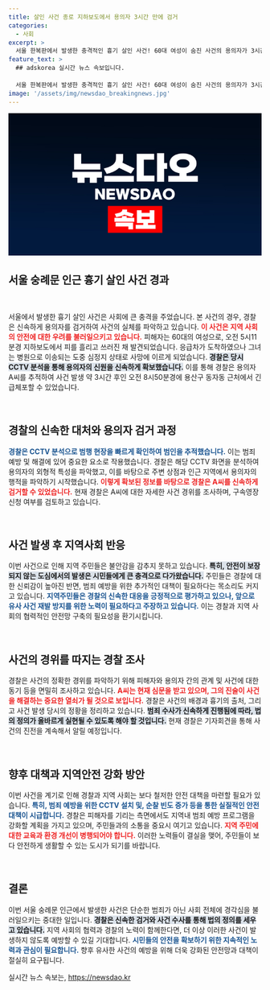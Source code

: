 ```yaml
---
title: 살인 사건 종로 지하보도에서 용의자 3시간 만에 검거
categories:
  - 사회
excerpt: >
  서울 한복판에서 발생한 충격적인 흉기 살인 사건! 60대 여성이 숨진 사건의 용의자가 3시간만에 긴급 체포됐다. 경찰, 구속영장 신청 예정! 누가, 왜 그곳에서 끔찍한 범행을 저질렀을까?
feature_text: >
  ## adskorea 실시간 뉴스 속보입니다.

  서울 한복판에서 발생한 충격적인 흉기 살인 사건! 60대 여성이 숨진 사건의 용의자가 3시간만에 긴급 체포됐다. 경찰, 구속영장 신청 예정! 누가, 왜 그곳에서 끔찍한 범행을 저질렀을까?
image: '/assets/img/newsdao_breakingnews.jpg'
---
```


<p><img src="/assets/img/newsdao_breakingnews.jpg" alt="adskorea 속보" /></p>

<h2 data-ke-size="size26">서울 숭례문 인근 흉기 살인 사건 경과</h2>

<p data-ke-size="size16">&nbsp;</p>

<p>서울에서 발생한 흉기 살인 사건은 사회에 큰 충격을 주었습니다. 본 사건의 경우, 경찰은 신속하게 용의자를 검거하여 사건의 실체를 파악하고 있습니다. <b><span style="color: #ee2323;">이 사건은 지역 사회의 안전에 대한 우려를 불러일으키고 있습니다.</span></b> 피해자는 60대의 여성으로, 오전 5시11분경 지하보도에서 피를 흘리고 쓰러진 채 발견되었습니다. 응급차가 도착하였으나 그녀는 병원으로 이송되는 도중 심정지 상태로 사망에 이르게 되었습니다. <b><span style="background-color: #21538527;">경찰은 당시 CCTV 분석을 통해 용의자의 신원을 신속하게 확보했습니다.</span></b> 이를 통해 경찰은 용의자 A씨를 추적하여 사건 발생 약 3시간 후인 오전 8시50분경에 용산구 동자동 근처에서 긴급체포할 수 있었습니다.</p>

<p data-ke-size="size16">&nbsp;</p>

<h2 data-ke-size="size26">경찰의 신속한 대처와 용의자 검거 과정</h2>

<p><b><span style="color: #1a5490;">경찰은 CCTV 분석으로 범행 현장을 빠르게 확인하여 범인을 추적했습니다.</span></b> 이는 범죄 예방 및 해결에 있어 중요한 요소로 작용했습니다. 경찰은 해당 CCTV 화면을 분석하여 용의자의 외형적 특성을 파악했고, 이를 바탕으로 주변 상점과 인근 지역에서 용의자의 행적을 파악하기 시작했습니다. <b><span style="color: #ee2323;">이렇게 확보된 정보를 바탕으로 경찰은 A씨를 신속하게 검거할 수 있었습니다.</span></b> 현재 경찰은 A씨에 대한 자세한 사건 경위를 조사하며, 구속영장 신청 여부를 검토하고 있습니다.</p>

<p data-ke-size="size16">&nbsp;</p>

<h2 data-ke-size="size26">사건 발생 후 지역사회 반응</h2>

<p>이번 사건으로 인해 지역 주민들은 불안감을 감추지 못하고 있습니다. <b><span style="background-color: #21538527;">특히, 안전이 보장되지 않는 도심에서의 발생은 시민들에게 큰 충격으로 다가왔습니다.</span></b> 주민들은 경찰에 대한 신뢰감이 높아진 반면, 범죄 예방을 위한 추가적인 대책이 필요하다는 목소리도 커지고 있습니다. <b><span style="color: #1a5490;">지역주민들은 경찰의 신속한 대응을 긍정적으로 평가하고 있으나, 앞으로 유사 사건 재발 방지를 위한 노력이 필요하다고 주장하고 있습니다.</span></b> 이는 경찰과 지역 사회의 협력적인 안전망 구축의 필요성을 환기시킵니다.</p>

<p data-ke-size="size16">&nbsp;</p>

<h2 data-ke-size="size26">사건의 경위를 따지는 경찰 조사</h2>

<p>경찰은 사건의 정확한 경위를 파악하기 위해 피해자와 용의자 간의 관계 및 사건에 대한 동기 등을 면밀히 조사하고 있습니다. <b><span style="color: #ee2323;">A씨는 현재 심문을 받고 있으며, 그의 진술이 사건을 해결하는 중요한 열쇠가 될 것으로 보입니다.</span></b> 경찰은 사건의 배경과 흉기의 출처, 그리고 사건 발생 당시의 정황을 정리하고 있습니다. <b><span style="background-color: #21538527;">범죄 수사가 신속하게 진행됨에 따라, 법의 정의가 올바르게 실현될 수 있도록 해야 할 것입니다.</span></b> 현재 경찰은 기자회견을 통해 사건의 진전을 계속해서 알릴 예정입니다.</p>

<p data-ke-size="size16">&nbsp;</p>

<h2 data-ke-size="size26">향후 대책과 지역안전 강화 방안</h2>

<p>이번 사건을 계기로 인해 경찰과 지역 사회는 보다 철저한 안전 대책을 마련할 필요가 있습니다. <b><span style="color: #1a5490;">특히, 범죄 예방을 위한 CCTV 설치 및, 순찰 빈도 증가 등을 통한 실질적인 안전 대책이 시급합니다.</span></b> 경찰은 피해자를 기리는 측면에서도 지역내 범죄 예방 프로그램을 강화할 계획을 가지고 있으며, 주민들과의 소통을 중요시 여기고 있습니다. <b><span style="color: #ee2323;">지역 주민에 대한 교육과 환경 개선이 병행되어야 합니다.</span></b> 이러한 노력들이 결실을 맺어, 주민들이 보다 안전하게 생활할 수 있는 도시가 되기를 바랍니다.</p>

<p data-ke-size="size16">&nbsp;</p>

<h2 data-ke-size="size26">결론</h2>

<p>이번 서울 숭례문 인근에서 발생한 사건은 단순한 범죄가 아닌 사회 전체에 경각심을 불러일으키는 중대한 일입니다. <b><span style="background-color: #21538527;">경찰은 신속한 검거와 사건 수사를 통해 법의 정의를 세우고 있습니다.</span></b> 지역 사회의 협력과 경찰의 노력이 함께한다면, 더 이상 이러한 사건이 발생하지 않도록 예방할 수 있길 기대합니다. <b><span style="color: #1a5490;">시민들의 안전을 확보하기 위한 지속적인 노력과 관심이 필요합니다.</span></b> 향후 유사한 사건의 예방을 위해 더욱 강화된 안전망과 대책이 절실히 요구됩니다.</p>
실시간 뉴스 속보는, <a href="https://newsdao.kr" rel="dofollow">https://newsdao.kr</a>



